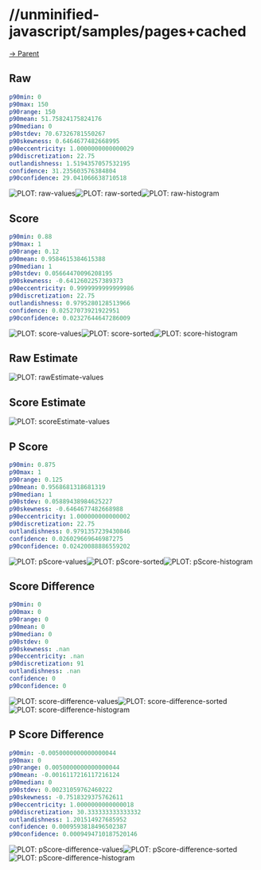 
# //unminified-javascript/samples/pages+cached

[→ Parent](../..)


## Raw


```yaml
p90min: 0
p90max: 150
p90range: 150
p90mean: 51.75824175824176
p90median: 0
p90stdev: 70.67326781550267
p90skewness: 0.6464677482668995
p90eccentricity: 1.0000000000000029
p90discretization: 22.75
outlandishness: 1.5194357057532195
confidence: 31.235603576384804
p90confidence: 29.041066638710518

```

![PLOT: raw-values](./raw/values.svg)![PLOT: raw-sorted](./raw/sorted.svg)![PLOT: raw-histogram](./raw/histogram.svg)
## Score


```yaml
p90min: 0.88
p90max: 1
p90range: 0.12
p90mean: 0.9584615384615388
p90median: 1
p90stdev: 0.05664470096208195
p90skewness: -0.6412602257389373
p90eccentricity: 0.9999999999999986
p90discretization: 22.75
outlandishness: 0.9795280128513966
confidence: 0.02527073921922951
p90confidence: 0.02327644647286009

```

![PLOT: score-values](./score/values.svg)![PLOT: score-sorted](./score/sorted.svg)![PLOT: score-histogram](./score/histogram.svg)
## Raw Estimate

![PLOT: rawEstimate-values](./rawEstimate/values.svg)
## Score Estimate

![PLOT: scoreEstimate-values](./scoreEstimate/values.svg)
## P Score


```yaml
p90min: 0.875
p90max: 1
p90range: 0.125
p90mean: 0.9568681318681319
p90median: 1
p90stdev: 0.05889438984625227
p90skewness: -0.6464677482668988
p90eccentricity: 1.000000000000002
p90discretization: 22.75
outlandishness: 0.9791357239430846
confidence: 0.026029669646987275
p90confidence: 0.02420088886559202

```

![PLOT: pScore-values](./pScore/values.svg)![PLOT: pScore-sorted](./pScore/sorted.svg)![PLOT: pScore-histogram](./pScore/histogram.svg)
## Score Difference


```yaml
p90min: 0
p90max: 0
p90range: 0
p90mean: 0
p90median: 0
p90stdev: 0
p90skewness: .nan
p90eccentricity: .nan
p90discretization: 91
outlandishness: .nan
confidence: 0
p90confidence: 0

```

![PLOT: score-difference-values](./score-difference/values.svg)![PLOT: score-difference-sorted](./score-difference/sorted.svg)![PLOT: score-difference-histogram](./score-difference/histogram.svg)
## P Score Difference


```yaml
p90min: -0.0050000000000000044
p90max: 0
p90range: 0.0050000000000000044
p90mean: -0.0016117216117216124
p90median: 0
p90stdev: 0.00231059762460222
p90skewness: -0.7518329375762611
p90eccentricity: 1.0000000000000018
p90discretization: 30.333333333333332
outlandishness: 1.201514927685952
confidence: 0.0009593818496502387
p90confidence: 0.0009494710187520146

```

![PLOT: pScore-difference-values](./pScore-difference/values.svg)![PLOT: pScore-difference-sorted](./pScore-difference/sorted.svg)![PLOT: pScore-difference-histogram](./pScore-difference/histogram.svg)